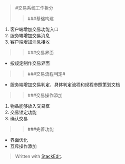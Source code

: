 >#交易系统工作拆分   
>>###基础构建  
1.	客户端增加交易功能入口  
2.	服务端增加交易消息  
3.	客户端增加消息接收  

>>###交易界面  
*	按规定制作交易界面  

>>###交易流程判定#  
*  服务端增加交易判定，具体判定流程和规程参照策划文档  

>>###交易操作添加  
1. 物品能够放入交易框  
2. 交易锁定功能
3. 确认交易  

>> ###完善功能
*	界面优化  
*	互斥操作添加  


> Written with [StackEdit](https://stackedit.io/).